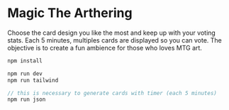 # Magic The Arthering

Choose the card design you like the most and keep up with your voting stats.
Each 5 minutes, multiples cards are displayed so you can vote.
The objective is to create a fun ambience for those who loves MTG art.

```js
npm install

npm run dev
npm run tailwind

// this is necessary to generate cards with timer (each 5 minutes)
npm run json
```
